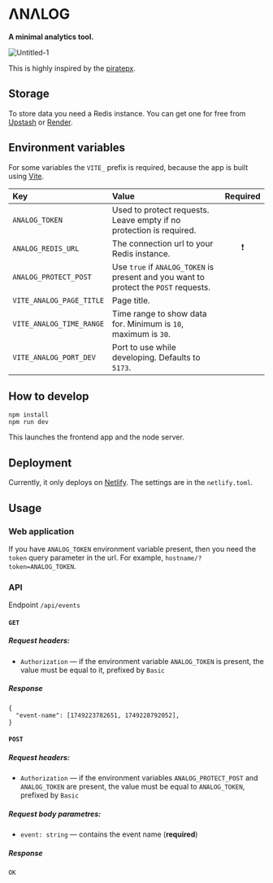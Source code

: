 # ΛNΛLOG
**A minimal analytics tool.**

![Untitled-1](https://github.com/user-attachments/assets/ac2de3d5-d722-4b3e-abc6-4d40a6cb02b6)

This is highly inspired by the [piratepx](https://piratepx.com).

## Storage
To store data you need a Redis instance. You can get one for free from [Upstash](https://upstash.com) or [Render](https://render.com).

## Environment variables
For some variables the `VITE_` prefix is required, because the app is built using [Vite](https://vite.dev).

| Key  | Value | Required |
| :--- | :--- | :---: |
| `ANALOG_TOKEN` | Used to protect requests. Leave empty if no protection is required.  | |
| `ANALOG_REDIS_URL` | The connection url to your Redis instance. |❗|
| `ANALOG_PROTECT_POST` | Use `true` if `ANALOG_TOKEN` is present and you want to protect the `POST` requests. | |
| `VITE_ANALOG_PAGE_TITLE` | Page title. | |
| `VITE_ANALOG_TIME_RANGE` | Time range to show data for. Minimum is `10`, maximum is `30`. | |
| `VITE_ANALOG_PORT_DEV` | Port to use while developing. Defaults to `5173`. | |

## How to develop
```
npm install
npm run dev
```
This launches the frontend app and the node server.

## Deployment
Currently, it only deploys on [Netlify](https://netlify.com). The settings are in the `netlify.toml`.

## Usage
### Web application
If you have `ANALOG_TOKEN` environment variable present, then you need the `token` query parameter in the url. For example, `hostname/?token=ANALOG_TOKEN`.

### API
Endpoint `/api/events`
#### `GET`
##### Request headers:
- `Authorization` — if the environment variable `ANALOG_TOKEN` is present, the value must be equal to it, prefixed by `Basic `
##### Response
```
{
  "event-name": [1749223782651, 1749228792052],
}
```

#### `POST`
##### Request headers:
- `Authorization` — if the environment variables `ANALOG_PROTECT_POST` and `ANALOG_TOKEN` are present, the value must be equal to `ANALOG_TOKEN`, prefixed by `Basic `
##### Request body parametres:
- `event: string` — contains the event name (**required**)
##### Response
```
OK
```
